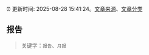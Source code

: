 :alarm_clock: 更新时间: 2025-08-28 15:41:24。[文章来源](/README.md)、[文章分类](/TAGS.md)

## 报告


> 关键字：`报告`、`月报`




